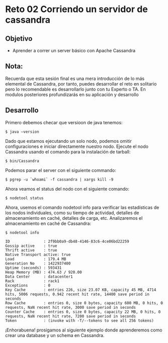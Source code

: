 # Reto 02 Corriendo un servidor de cassandra

## Objetivo

* Aprender a correr un server básico con Apache Cassandra

## Nota:
Recuerda que esta sesión final es una mera introducción de lo más elemental de Cassandra, por tanto, puedes desarrollar el reto en solitario pero lo recomendable es desarrollarlo junto con tu Experto o TA. En modulos posteriores profundizarás en su aplicación y desarrollo

## Desarrollo

Primero debemos checar que versioon de java tenemos:

```
$ java –version
```

Dado que estamos ejecutando un solo nodo, podemos omitir configuraciones e iniciar directamente nuestro nodo. Ejecute el nodo Cassandra usando el comando para la instalación de tarball:

```
$ bin/Cassandra
```

Podemos parar el server con el siguiente commando:

```
$ pgrep -u `whoami` -f cassandra | xargs kill -9
```

Ahora veamos el status del nodo con el siguiente comando:

```
$ nodetool status

```

Ahora, usemos el comando nodetool info para verificar las estadísticas de los nodos individuales, como su tiempo de actividad, detalles de almacenamiento en caché, detalles de carga, etc. Analizaremos el almacenamiento en caché de Cassandra:

```
$ nodetool info
```
```
ID               : 2f9bb0a9-db48-4146-83c6-4ce06bd22259
Gossip active    : true
Thrift active    : true
Native Transport active: true
Load             : 179.4 MB
Generation No    : 1422937400
Uptime (seconds) : 593431
Heap Memory (MB) : 474.63 / 920.00
Data Center      : datacenter1
Rack             : rack1
Exceptions       : 0
Key Cache        : entries 226, size 23.07 KB, capacity 45 MB, 4714 hits, 5006 requests, 0.942 recent hit rate, 14400 save period in seconds
Row Cache        : entries 0, size 0 bytes, capacity 600 MB, 0 hits, 0 requests, NaN recent hit rate, 3000 save period in seconds
Counter Cache    : entries 0, size 0 bytes, capacity 22 MB, 0 hits, 0 requests, NaN recent hit rate, 7200 save period in seconds
Token            : (invoke with -T/--tokens to see all 256 tokens)
```

¡Enhorabuena! prosigamos al siguiente ejemplo donde aprenderemos como crear una database y un schema en Cassandra.